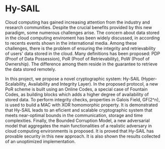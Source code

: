 # Hy-SAIL
Cloud computing has gained increasing attention from the industry and research communities.
Despite the crucial benefits provided by this new paradigm, some numerous
challenges arise. The concern about data stored in the cloud computing enviroment
has been widely discussed, in according to recents events shown in the international
media. Among these challenges, there is the problem of ensuring the integrity and
retrievability of users' data stored in the cloud. Many definitions has been proposed:
PDP (Proof of Data Possession), PoR (Proof of Retrievability), PoW (Proof of Ownership).
The difference among them reside in the guarantee to retrieve the data stored
remotely.

In this project, we propose a novel cryptographic system: Hy-SAIL (Hyper-Scalability,
Availability and Integrity Layer). In the proposed protocol, a new PoR scheme is built
using an Online Codes, a special case of Fountain Codes, as building blocks which adds
a higher degree of availability of stored data. To perform integrity checks, properties
in Galois Field, GF(2^n), is used to build a MAC with XOR homomorphic property. It
is demonstrated that Hy-SAIL leads to an eficient and scalable cryptographic system
that meets near-optimal bounds in the communication, storage and time complexities.
Finally, the Bounded Corruption Model, a new adversarial model that aggregates the
main functionalities of a realistic adversary in cloud computing environments is proposed.
It is proved that Hy-SAIL has provable security in this new approach. It is also
shown the results collected of an unoptimized implementation.
